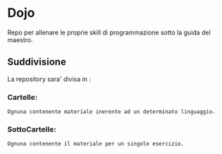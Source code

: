 # Dojo
Repo per allenare le proprie skill di programmazione sotto la guida del maestro.

## Suddivisione
La repository sara' divisa in :
  ### Cartelle:
    Ognuna contenente materiale inerente ad un determinato linguaggio.
    
  ### SottoCartelle:
    Ognuna contenente il materiale per un singolo esercizio.
